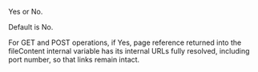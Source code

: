 Yes or No.

Default is No.

For GET and POST operations, if Yes, page reference returned into the fileContent internal variable has its internal URLs fully resolved, including port number, so that links remain intact.
